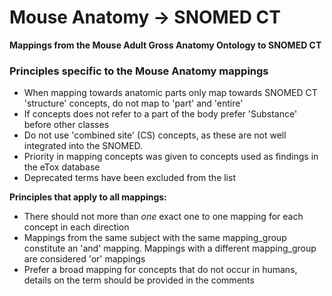 Mouse Anatomy -> SNOMED CT
=======================

**Mappings from the Mouse Adult Gross Anatomy Ontology to SNOMED CT**

### Principles specific to the Mouse Anatomy mappings

- When mapping towards anatomic parts only map towards SNOMED CT 'structure' concepts, do not map to 'part' and 'entire'
- If concepts does not refer to a part of the body prefer 'Substance' before other classes
- Do not use 'combined site' (CS) concepts, as these are not well integrated into the SNOMED.
- Priority in mapping concepts was given to concepts used as findings in the eTox database
- Deprecated terms have been excluded from the list

**Principles that apply to all mappings:**

- There should not more than _one_ exact one to one mapping for each concept in each direction
- Mappings from the same subject with the same mapping_group constitute an 'and' mapping. Mappings with a different
  mapping_group are considered 'or' mappings
- Prefer a broad mapping for concepts that do not occur in humans, details on the term should be provided in the
  comments

